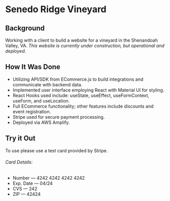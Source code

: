 # Senedo Ridge Vineyard
## Background

Working with a client to build a website for a vineyard in the Shenandoah Valley, VA. *This website is currently under construction, but operational and deployed.*
## How It Was Done

* Utilizing API/SDK from ECommerce.js to build integrations and communicate with backend data. 
* Implemented user interface employing React with Material UI for styling. 
* React Hooks used include: useState, useEffect, useFormContext, useForm, and useLocation.
* Full ECommerce functionality; other features include discounts and event registration.
* Stripe used for secure payment processing.
* Deployed via AWS Amplify.

## Try it Out
To use please use a test card provided by Stripe.

###### Card Details:
* Number — 4242 4242 4242 4242
* Exp. Date — 04/24
* CVS — 242
* ZIP — 42424
